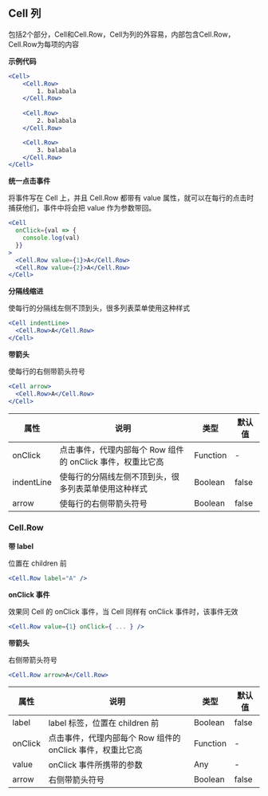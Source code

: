 ---
---

## Cell 列

包括2个部分，Cell和Cell.Row，Cell为列的外容易，内部包含Cell.Row，Cell.Row为每项的内容


**示例代码**
```jsx
<Cell>
    <Cell.Row>
        1. balabala
    </Cell.Row>
    
    <Cell.Row>
        2. balabala
    </Cell.Row>

    <Cell.Row>
        3. balabala
    </Cell.Row>
</Cell>
```

**统一点击事件**

将事件写在 Cell 上，并且 Cell.Row 都带有 value 属性，就可以在每行的点击时捕获他们，事件中将会把 value 作为参数带回。

```jsx
<Cell
  onClick={val => {
    console.log(val)
  }}
>
  <Cell.Row value={1}>A</Cell.Row>
  <Cell.Row value={2}>A</Cell.Row>
</Cell>
```

**分隔线缩进**

使每行的分隔线左侧不顶到头，很多列表菜单使用这种样式

```jsx
<Cell indentLine>
  <Cell.Row>A</Cell.Row>
</Cell>
```

**带箭头**

使每行的右侧带箭头符号

```jsx
<Cell arrow>
  <Cell.Row>A</Cell.Row>
</Cell>
```

| 属性       | 说明                                                       | 类型     | 默认值 |
| ---------- | ---------------------------------------------------------- | -------- | ------ |
| onClick    | 点击事件，代理内部每个 Row 组件的 onClick 事件，权重比它高 | Function | -      |
| indentLine | 使每行的分隔线左侧不顶到头，很多列表菜单使用这种样式       | Boolean  | false  |
| arrow      | 使每行的右侧带箭头符号                                     | Boolean  | false  |

### Cell.Row

**带 label**

位置在 children 前

```jsx
<Cell.Row label="A" />
```

**onClick 事件**

效果同 Cell 的 onClick 事件，当 Cell 同样有 onClick 事件时，该事件无效

```jsx
<Cell.Row value={1} onClick={ ... } />
```

**带箭头**

右侧带箭头符号

```jsx
<Cell.Row arrow>A</Cell.Row>
```

| 属性    | 说明                                                       | 类型     | 默认值 |
| ------- | ---------------------------------------------------------- | -------- | ------ |
| label   | label 标签，位置在 children 前                             | Boolean  | false  |
| onClick | 点击事件，代理内部每个 Row 组件的 onClick 事件，权重比它高 | Function | -      |
| value   | onClick 事件所携带的参数                                   | Any      | -      |
| arrow   | 右侧带箭头符号                                             | Boolean  | false  |
